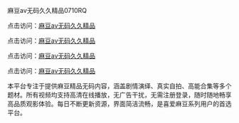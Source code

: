麻豆av无码久久精品0710RQ

点击访问：<a href="https://heiliaozj3tjd.pages.dev">麻豆av无码久久精品</a> 

点击访问：<a href="https://heiliaozj3tjd.pages.dev">麻豆av无码久久精品</a> 

点击访问：<a href="https://heiliaozj3tjd.pages.dev">麻豆av无码久久精品</a> 

点击访问：<a href="https://heiliaozj3tjd.pages.dev">麻豆av无码久久精品</a>

本平台专注于提供麻豆精品无码内容，涵盖剧情演绎、真实自拍、高能合集等多个题材。所有视频均支持高清在线播放，无广告干扰，无需注册登录，随时随地畅享高品质观影体验。每日不断更新资源，界面简洁流畅，是喜爱麻豆系列用户的首选平台。

<span style="display:none;">[Canonical link](https://github.com/Y20250710/So5)</span>
